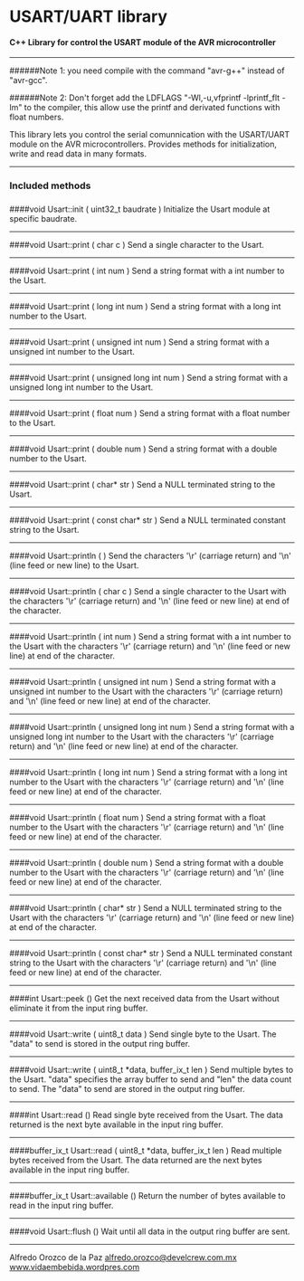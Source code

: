 
# USART/UART library
#### C++ Library for control the USART module of the AVR microcontroller

---
######Note 1: you need compile with the command "avr-g++" instead of "avr-gcc". 

######Note 2: Don't forget add the LDFLAGS "-Wl,-u,vfprintf -lprintf_flt -lm" to the compiler, this allow use the printf and derivated functions with float numbers.

This library lets you control the serial comunnication with the USART/UART module on the AVR microcontrollers. Provides methods for initialization, write and read data in many formats.


---
### Included methods
 
 ###

####void Usart::init ( uint32_t baudrate ) 
Initialize the Usart module at specific baudrate.

---
####void Usart::print ( char c )
Send a single character to the Usart.

---
####void Usart::print ( int num )
Send a string format with a int number to the Usart.

---
####void Usart::print ( long int num )
Send a string format with a long int number to the Usart.

---
####void Usart::print ( unsigned int num )
Send a string format with a unsigned int number to the Usart.

---
####void Usart::print ( unsigned long int num )
Send a string format with a unsigned long int number to the Usart.

---
####void Usart::print ( float num )
Send a string format with a float number to the Usart.

---
####void Usart::print ( double num )
Send a string format with a double number to the Usart.

---
####void Usart::print ( char* str )
Send a NULL terminated string to the Usart.

---
####void Usart::print ( const char* str )
Send a NULL terminated constant string to the Usart.

---

####void Usart::println ( )
Send the characters '\r' (carriage return) and '\n' (line feed or new line) to the Usart.

---
####void Usart::println ( char c )
Send a single character to the Usart with the characters '\r' (carriage return) and '\n' (line feed or new line) at end of the character.

---
####void Usart::println ( int num )
Send a string format with a int number to the Usart with the characters '\r' (carriage return) and '\n' (line feed or new line) at end of the character.

---
####void Usart::println ( unsigned int num )
Send a string format with a unsigned int number to the Usart with the characters '\r' (carriage return) and '\n' (line feed or new line) at end of the character.

---
####void Usart::println ( unsigned long int num )
Send a string format with a unsigned long int number to the Usart with the characters '\r' (carriage return) and '\n' (line feed or new line) at end of the character.

---
####void Usart::println ( long int num )
Send a string format with a long int number to the Usart with the characters '\r' (carriage return) and '\n' (line feed or new line) at end of the character.

---
####void Usart::println ( float num )
Send a string format with a float number to the Usart with the characters '\r' (carriage return) and '\n' (line feed or new line) at end of the character.

---
####void Usart::println ( double num )
Send a string format with a double number to the Usart with the characters '\r' (carriage return) and '\n' (line feed or new line) at end of the character.

---
####void Usart::println ( char* str )
Send a NULL terminated string to the Usart with the characters '\r' (carriage return) and '\n' (line feed or new line) at end of the character.

---
####void Usart::println ( const char* str )
Send a NULL terminated constant string to the Usart with the characters '\r' (carriage return) and '\n' (line feed or new line) at end of the character.

---

####int Usart::peek ()
Get the next received data from the Usart without eliminate it from the input ring buffer.

---
####void Usart::write ( uint8_t data )
Send single byte to the Usart. The "data" to send is stored in the output ring buffer.

---
####void Usart::write ( uint8_t *data, buffer_ix_t len )
Send multiple bytes to the Usart. "data" specifies the array buffer to send and "len" the data count to send. The "data" to send are stored in the output ring buffer.

---
####int Usart::read ()
Read single byte received from the Usart. The data returned is the next byte available in the input ring buffer.

---
####buffer_ix_t Usart::read ( uint8_t *data, buffer_ix_t len )
Read multiple bytes received from the Usart. The data returned are the next bytes available in the input ring buffer.

---
####buffer_ix_t Usart::available ()
Return the number of bytes available to read in the input ring buffer.

---
####void Usart::flush ()
Wait until all data in the output ring buffer are sent.

---

Alfredo Orozco de la Paz
<alfredo.orozco@develcrew.com.mx>
www.vidaembebida.wordpres.com